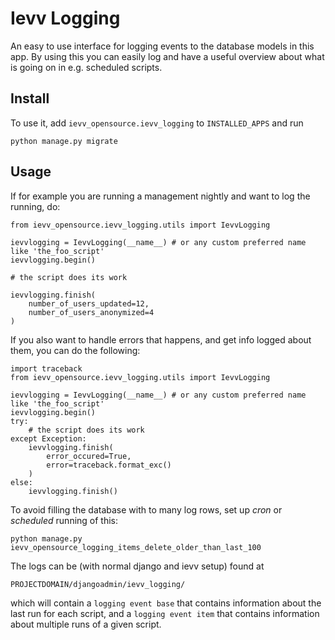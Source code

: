 # Ievv Logging 

An easy to use interface for logging events to the database models in this app. By using this you can easily log and have a useful overview about what
is going on in e.g. scheduled scripts.

## Install

To use it, add `ievv_opensource.ievv_logging` to `INSTALLED_APPS` and run 

    python manage.py migrate

## Usage

If for example you are running a management nightly and want to log the running, do:

    from ievv_opensource.ievv_logging.utils import IevvLogging

    ievvlogging = IevvLogging(__name__) # or any custom preferred name like 'the_foo_script'
    ievvlogging.begin()

    # the script does its work

    ievvlogging.finish(
        number_of_users_updated=12,
        number_of_users_anonymized=4
    )
    
    
If you also want to handle errors that happens, and get info logged about them, you can do the following: 

    import traceback    
    from ievv_opensource.ievv_logging.utils import IevvLogging

    ievvlogging = IevvLogging(__name__) # or any custom preferred name like 'the_foo_script'
    ievvlogging.begin()
    try:
        # the script does its work
    except Exception:
        ievvlogging.finish(
            error_occured=True,
            error=traceback.format_exc()
        )
    else:
        ievvlogging.finish()

    

To avoid filling the database with to many log rows, set up *cron* or *scheduled* running of this:

    python manage.py ievv_opensource_logging_items_delete_older_than_last_100
    
The logs can be (with normal django and ievv setup) found at

    PROJECTDOMAIN/djangoadmin/ievv_logging/
    
which will contain a `logging event base` that contains information about the last run for each script, 
and a `logging event item` that contains information about multiple runs of 
a given script.  

